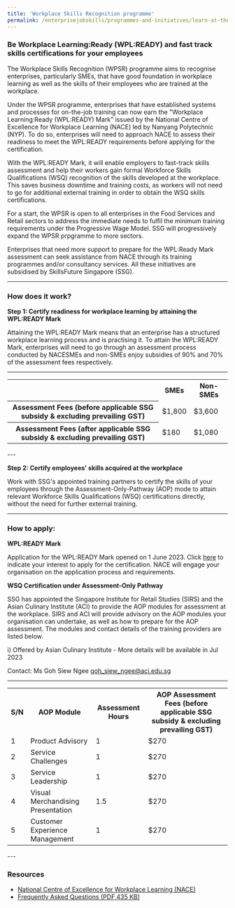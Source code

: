 ```yaml
---
title: 'Workplace Skills Recognition programme'
permalink: /enterprisejobskills/programmes-and-initiatives/learn-at-the-workplace/workplace-skills-recognition-programme/
---
```


### Be Workplace Learning:Ready (WPL:READY) and fast track skills certifications for your employees

The Workplace Skills Recognition (WPSR) programme aims to recognise enterprises, particularly SMEs, that have good foundation in workplace learning as well as the skills of their employees who are trained at the workplace.

Under the WPSR programme, enterprises that have established systems and processes for on-the-job training can now earn the "Workplace Learning:Ready (WPL:READY) Mark" issued by the National Centre of Excellence for Workplace Learning (NACE) led by Nanyang Polytechnic (NYP). To do so, enterprises will need to approach NACE to assess their readiness to meet the WPL:READY requirements before applying for the certification. 

With the WPL:READY Mark, it will enable employers to fast-track skills assessment and help their workers gain formal Workforce Skills Qualifications (WSQ) recognition of the skills developed at the workplace. This saves business downtime and training costs, as workers will not need to go for additional external training in order to obtain the WSQ skills certifications. 

For a start, the WPSR is open to all enterprises in the Food Services and Retail sectors to address the immediate needs to fulfil the minimum training requirements under the Progressive Wage Model. SSG will progressively expand the WPSR prpgramme  to more sectors. 

Enterprises that need more support to prepare for the WPL:Ready Mark assessment can seek assistance from NACE through its training programmes and/or consultancy services. All these initiatives are subsidised by SkillsFuture Singapore (SSG).

---

### How does it work?

**Step 1: Certify readiness for workplace learning by attaining the WPL:READY Mark**

Attaining the WPL:READY Mark means that an enterprise has a structured workplace learning process and is practising it. To attain the WPL:READY Mark, enterprises will need to go through an assessment process conducted by NACESMEs and non-SMEs enjoy subsidies of 90% and 70% of the assessment fees respectively. 

---

<table>
<tr>
<td></td>
<th><b>SMEs</b></th>
<th><b>Non-SMEs</b></th>
</tr>
<tr>
<th><b>Assessment Fees
(before applicable SSG subsidy & excluding prevailing GST)</b></th>
<td>$1,800</td>
<td>$3,600</td>
</tr>
<tr>
<th><b>Assessment Fees
(after applicable SSG subsidy & excluding prevailing GST)</b></th>
<td>$180</td>
<td>$1,080</td>
</tr>
<tr>
</tr>
</table>
---

**Step 2: Certify employees' skills acquired at the workplace**

Work with SSG's appointed training partners to certify the skills of your employees through the Assessment-Only-Pathway (AOP) mode to attain relevant Workforce Skills Qualifications (WSQ) certifications directly, without the need for further external training. 

---

### How to apply:

**WPL:READY Mark**

Application for the WPL:READY Mark opened on 1 June 2023. Click <a href="https://form.gov.sg/64649659cc8b6400116693fe" target="_blank" rel="noopener">here</a> to indicate your interest to apply for the certification. NACE will engage your organisation on the application process and requirements. 

**WSQ Certification under Assessment-Only Pathway**

SSG has appointed the Singapore Institute for Retail Studies (SIRS) and the Asian Culinary Institute (ACI) to provide the AOP modules for assessment at the workplace. SIRS and ACI will provide advisory on the AOP modules your organisation can undertake, as well as how to prepare for the AOP assessment. The modules and contact details of the training providers are listed below. 

i) Offered by Asian Culinary Institute - More details will be available in Jul 2023

Contact: Ms Goh Siew Ngee [goh_siew_ngee@aci.edu.sg](mailto:goh_siew_ngee@aci.edu.sg)

---

<table>
<tr>
<th><b>S/N</b></th>
<th><b>AOP Module</b></th>
<th><b>Assessment Hours</b></th>
<th><b>AOP Assessment Fees
(before applicable SSG subsidy & excluding prevailing GST)</b></th>
</tr>
<tr>
<td>1</td>
<td>Product Advisory</td>
<td>1</td>
<td>$270</td>
</tr>
<tr>
<td>2</td>
<td>Service Challenges</td>
<td>1</td>
<td>$270</td>
</tr>
<tr>
<td>3</td>
<td>Service Leadership</td>
<td>1</td>
<td>$270</td>
</tr>
<tr>
<td>4</td>
<td>Visual Merchandising Presentation</td>
<td>1.5</td>
<td>$270</td>
</tr>
<tr>
<td>5</td>
<td>Customer Experience Management</td>
<td>1</td>
<td>$270</td>
</tr>
<tr>
</tr>
</table>
---

### Resources

- <a href="https://www.nace.edu.sg/" target="_blank" rel="noopener">National Centre of Excellence for Workplace Learning (NACE)</a>
- <a href="/images/epjs/programmes-and-initiatives/learn-at-the-workplace/GoBiz_EPJS_WPSR FAQ_as at 22 May 2023_V03.pdf" target="_blank" rel="noopener">Frequently Asked Questions (PDF,435 KB)</a>

<script src="/jquery/jquery.min.js"></script>
<script src="/jquery/resize-tables.js"></script>
